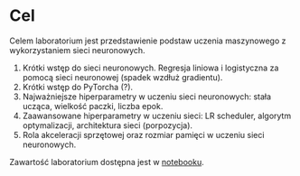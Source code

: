 # Cel

Celem laboratorium jest przedstawienie podstaw uczenia maszynowego z 
wykorzystaniem sieci neuronowych.

1. Krótki wstęp do sieci neuronowych. Regresja liniowa i logistyczna za pomocą 
   sieci neuronowej (spadek wzdłuż gradientu).
2. Krótki wstęp do PyTorcha (?).
3. Najważniejsze hiperparametry w uczeniu sieci neuronowych: stała ucząca, wielkość paczki, liczba epok.
4. Zaawansowane hiperparametry w uczeniu sieci: LR scheduler, algorytm optymalizacji, architektura sieci (porpozycja).
5. Rola akceleracji sprzętowej oraz rozmiar pamięci w uczeniu sieci neuronowych.

Zawartość laboratorium dostępna jest w [notebooku](lab_3.ipynb).